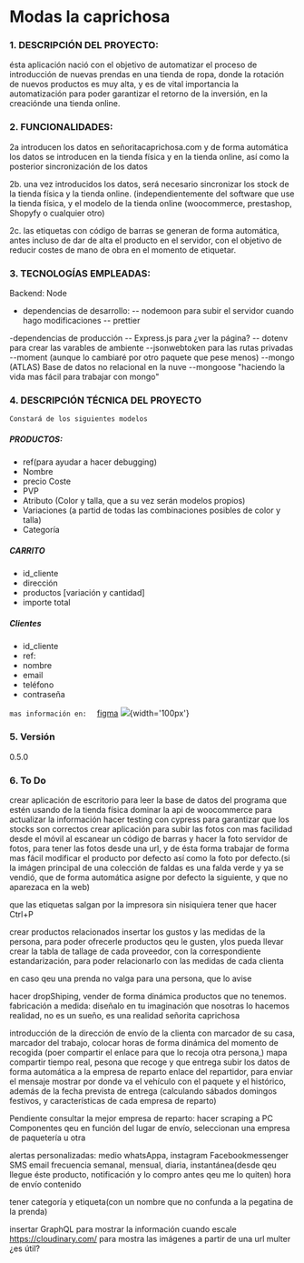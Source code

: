 # Modas la caprichosa
### 1. DESCRIPCIÓN DEL PROYECTO:

ésta aplicación nació con el objetivo de automatizar el proceso de introducción de nuevas prendas en una tienda de ropa, donde la rotación de nuevos productos es muy alta, y es de vital importancia la automatización para poder garantizar el retorno de la inversión, en la creaciónde una tienda online.

### 2. FUNCIONALIDADES:
2a introducen los datos en señoritacaprichosa.com y de forma automática los datos se introducen en la tienda física y en la tienda online, así como la posterior sincronización de los datos

2b. una vez introducidos los datos, será necesario sincronizar los stock de la tienda física y la tienda online. (independientemente del software que use la tienda física, y el modelo de la tienda online (woocommerce, prestashop, Shopyfy o cualquier otro)

2c. las etiquetas con código de barras se generan de forma automática, antes incluso de dar de alta el producto en el servidor, con el objetivo de reducir costes de mano de obra en el momento de etiquetar.

### 3. TECNOLOGÍAS EMPLEADAS:
Backend: Node
- dependencias de desarrollo:
-- nodemoon para subir el servidor cuando hago modificaciones
-- prettier

-dependencias de producción
-- Express.js para ¿ver la página?
-- dotenv para crear las varables de ambiente
--jsonwebtoken para las rutas privadas
--moment (aunque lo cambiaré por otro paquete que pese menos)
--mongo (ATLAS) Base de datos no relacional en la nuve
--mongoose "haciendo la vida mas fácil para trabajar con mongo"

### 4. DESCRIPCIÓN TÉCNICA DEL PROYECTO 

``` Constará de los siguientes modelos ``` 

##### PRODUCTOS:
- ref(para ayudar a hacer debugging)
- Nombre
- precio Coste
- PVP
- Atributo (Color y talla, que a su vez serán  modelos propios)
- Variaciones (a partid de todas las combinaciones posibles de color y talla)
- Categoría


##### CARRITO
- id_cliente
- dirección
- productos [variación y cantidad]
- importe total


##### Clientes
- id_cliente
- ref: 
- nombre
- email
- teléfono
- contraseña


``` mas información en:   ```
[figma]
![](./img/modeloDatos.PNG){width='100px'}

[figma]: <https://www.figma.com/file/B9OXv0ezwkKf9i32PyH2yf/modas-la-caprichosa?node-id=0%3A1 "TENGO QUE CONSEGUIR COLOCAR EL TÍTULO AQUÍ">

### 5. Versión
0.5.0

### 6. To Do
crear aplicación de escritorio para leer la base de datos del programa que estén usando de la tienda física
dominar la api de woocommerce para actualizar la información
hacer testing con cypress para garantizar que los stocks son correctos
crear aplicación para subir las fotos con mas facilidad desde el móvil al escanear un código de barras y hacer la foto
servidor de fotos, para tener las fotos desde una url, y de ésta forma trabajar de forma mas fácil
modificar el producto por defecto así como la foto por defecto.(si la imágen principal de una colección de faldas es una falda verde y ya se vendió, que de forma automática asigne por defecto la siguiente, y que no aparezaca en la web)

que las etiquetas salgan por la impresora sin nisiquiera tener que hacer Ctrl+P

crear productos relacionados
insertar los gustos y las medidas de la persona, para poder ofrecerle productos qeu le gusten, ylos pueda llevar
crear la tabla de tallage de cada proveedor, con la correspondiente estandarización, para poder relacionarlo con las medidas de cada clienta

en caso qeu una prenda no valga para una persona, que lo avise

hacer dropShiping, vender de forma dinámica productos que no tenemos.
fabricación a medida:  diseñalo en tu imaginación que nosotras lo hacemos realidad, no es un sueño, es una realidad señorita caprichosa

introducción de la dirección de envío de la clienta con marcador de su casa, marcador del trabajo, colocar horas de forma dinámica del momento de recogida (poer compartir el enlace para que lo recoja otra persona,)
mapa compartir tiempo real, pesona que recoge y que entrega
subir los datos de forma automática a la empresa de reparto
enlace del repartidor, para enviar el mensaje
mostrar por donde va el vehículo con el paquete y el histórico, además de la fecha prevista de entrega (calculando sábados domingos festivos, y características de cada empresa de reparto)

Pendiente consultar la mejor empresa de reparto: hacer scraping a PC Componentes qeu en función del lugar de envío, seleccionan una empresa de paquetería u otra

alertas personalizadas: 
medio whatsAppa, instagram Facebookmessenger SMS email
frecuencia  semanal, mensual, diaria, instantánea(desde qeu llegue éste producto, notificación y lo compro antes qeu me lo quiten)
hora de envío
contenido


tener categoría y etiqueta(con un nombre que no confunda a la pegatina de la prenda)

insertar GraphQL para mostrar la información cuando escale
https://cloudinary.com/  para mostra las imágenes a partir de una url
multer ¿es útil?